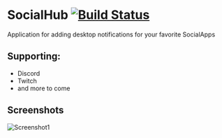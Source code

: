 # SocialHub [![Build Status](https://travis-ci.com/Nyasaki/SocialHub.svg?branch=master)](https://travis-ci.com/Nyasaki/SocialHub)
Application for adding desktop notifications for your favorite SocialApps

Supporting:
-----------
- Discord
- Twitch
- and more to come

Screenshots
-----------
![Screenshot1](https://i.imgur.com/pyAJqgN.png)
